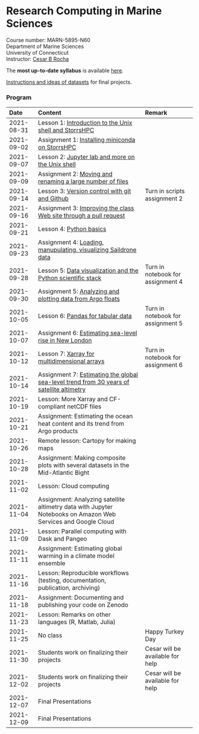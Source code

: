 # Research Computing in Marine Sciences
Course number: MARN-5895-N60</br>
Department of Marine Sciences</br>
University of Connecticut</br>
Instructor: [Cesar B Rocha](www.cbrocha.com)

The **most up-to-date syllabus** is available [here](./syllabus/ResearchComputing_SyllabusFall2021.pdf).

[Instructions and ideas of datasets](./final_project/README.md) for final projects.

### Program
| Date          | Content                              | Remark |
|:--------------------------|:---------------------------------|:--------------|
| 2021-08-31    | Lesson 1: [Introduction to the Unix shell and StorrsHPC](lectures/01_unixshell/)       |           |
| 2021-09-02    | Assignment 1: [Installing miniconda on StorrsHPC](assignments/01/README.md)           |         |
| 2021-09-07    | Lesson 2: [Jupyter lab and more on the Unix shell](lectures/02_jupyterlab/README.md)           |         |
| 2021-09-09    | Assignment 2: [Moving and renaming a large number of files](assignments/02/)    |         |
| 2021-09-14    | Lesson 3: [Version control with git and Github](lectures/03_gitandgithub) | Turn in scripts assignment 2|
| 2021-09-16    | Assignment 3: [Improving the class Web site through a pull request](assignments/03/)   |         |
| 2021-09-21    | Lesson 4: [Python basics](lectures/04_pythonbasics)         |         |
| 2021-09-23    | Assignment 4: [Loading, manupulating, visualizing Saildrone data](https://github.com/MARN-5895/Assignment-04) |         |
| 2021-09-28    | Lesson 5: [Data visualization and the Python scientific stack](lectures/05_datavizandstack)           |   Turn in notebook for assignment 4      |
| 2021-09-30    | Assignment 5: [Analyzing and plotting data from Argo floats](https://github.com/MARN-5895/Assignment-05)           |         |
| 2021-10-05    |  Lesson 6: [Pandas for tabular data](https://github.com/MARN-5895/Lecture-06)          |  Turn in notebook for assignment 5      |
| 2021-10-07    |  Assignment 6: [Estimating sea-level rise in New London](https://github.com/MARN-5895/Assignment-06)           |         |
| 2021-10-12    |  Lesson 7: [Xarray for multidimensional arrays](lectures/07_intro_to_xarray/)          |    Turn in notebook for assignment 6      |
| 2021-10-14    |  Assignment 7: [Estimating the global sea-level trend from 30 years of satellite altimetry](https://github.com/MARN-5895/Assignment-07)          |        |
| 2021-10-19    |  Lesson: More Xarray and CF-compliant netCDF files          |         |
| 2021-10-21    |  Assignment: Estimating the ocean heat content and its trend from Argo products    |       |
| 2021-10-26    |  Remote lesson: Cartopy for making maps          |     |
| 2021-10-28    |  Assignment: Making composite plots with several datasets in the Mid-Atlantic Bight          |         |
| 2021-11-02    |  Lesson:  Cloud computing           |         |
| 2021-11-04    | Assignment: Analyzing satellite altimetry data with Jupyter Notebooks on Amazon Web Services and Google Cloud          |         |
| 2021-11-09    | Lesson: Parallel computing with Dask and Pangeo           |         |
| 2021-11-11    | Assignment: Estimating global warming in a climate model ensemble        |         |
| 2021-11-16    | Lesson: Reproducible workflows (testing, documentation, publication, archiving)           |         |
| 2021-11-18    | Assignment: Documenting and publishing your code on Zenodo            |         |
| 2021-11-23    |  Lesson: Remarks on other languages (R, Matlab, Julia)    |         |
| 2021-11-25    |  No class          |  Happy Turkey Day       |
| 2021-11-30    |  Students work on finalizing their projects          |  Cesar will be available for help       |
| 2021-12-02    |  Students work on finalizing their projects          |  Cesar will be available for help       |
| 2021-12-07    |  Final Presentations          |         |
| 2021-12-09    |  Final Presentations          |         |
